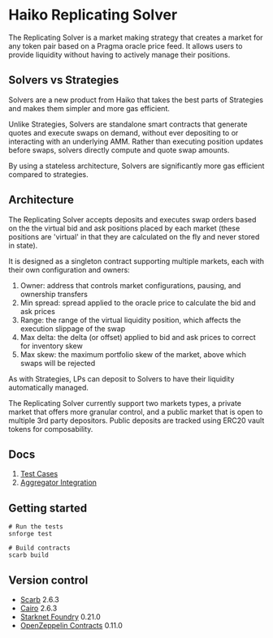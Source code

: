 # Haiko Replicating Solver

The Replicating Solver is a market making strategy that creates a market for any token pair based on a Pragma oracle price feed. It allows users to provide liquidity without having to actively manage their positions.

## Solvers vs Strategies

Solvers are a new product from Haiko that takes the best parts of Strategies and makes them simpler and more gas efficient.

Unlike Strategies, Solvers are standalone smart contracts that generate quotes and execute swaps on demand, without ever depositing to or interacting with an underlying AMM. Rather than executing position updates before swaps, solvers directly compute and quote swap amounts.

By using a stateless architecture, Solvers are significantly more gas efficient compared to strategies.

## Architecture

The Replicating Solver accepts deposits and executes swap orders based on the the virtual bid and ask positions placed by each market (these positions are 'virtual' in that they are calculated on the fly and never stored in state).

It is designed as a singleton contract supporting multiple markets, each with their own configuration and owners:

1. Owner: address that controls market configurations, pausing, and ownership transfers
2. Min spread: spread applied to the oracle price to calculate the bid and ask prices
3. Range: the range of the virtual liquidity position, which affects the execution slippage of the swap
4. Max delta: the delta (or offset) applied to bid and ask prices to correct for inventory skew
5. Max skew: the maximum portfolio skew of the market, above which swaps will be rejected

As with Strategies, LPs can deposit to Solvers to have their liquidity automatically managed.

The Replicating Solver currently support two markets types, a private market that offers more granular control, and a public market that is open to multiple 3rd party depositors. Public deposits are tracked using ERC20 vault tokens for composability.

## Docs

1. [Test Cases](./docs/1-test-cases.md)
2. [Aggregator Integration](./docs/2-aggregator-integration.md)

## Getting started

```shell
# Run the tests
snforge test

# Build contracts
scarb build
```

## Version control

- [Scarb](https://github.com/software-mansion/scarb) 2.6.3
- [Cairo](https://github.com/starkware-libs/cairo) 2.6.3
- [Starknet Foundry](https://github.com/foundry-rs/starknet-foundry) 0.21.0
- [OpenZeppelin Contracts](https://github.com/OpenZeppelin/cairo-contracts/) 0.11.0
